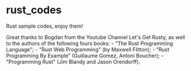 # rust_codes
Rust sample codes, enjoy them! 

Great thanks to Bogdan from the Youtube Channel Let's Get Rusty, 
as well to the authors of the following fours books: 
    - "The Rust Programming Language"; 
    - "Rust Web Programming" (by Maxwell Flitton); 
    - "Rust Programming By Example" (Guillaume Gomez, Antoni Boucher);
    - "Programming Rust" (Jim Blandy and Jason Orendorff).
